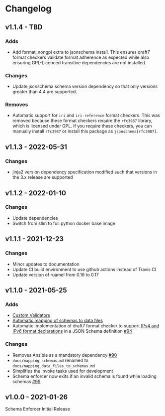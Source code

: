 # Changelog

## v1.1.4 - TBD

### Adds

- Add format_nongpl extra to jsonschema install. This ensures draft7 format checkers validate format adherence as expected while also ensuring GPL-Licenced transitive dependencies are not installed.

### Changes

- Update jsonschema schema version dependency so that only versions greater than 4.4 are supported.

### Removes

- Automatic support for `iri` and `iri-reference` format checkers. This was removed because these format checkers require the `rfc3987` library, which is licensed under GPL. If you require these checkers, you can manually install `rfc3987` or install this package as `jsonschema[rfc3987]`.

## v1.1.3 - 2022-05-31

### Changes

- jinja2 version dependency specification modified such that versions in the 3.x release are supported

## v1.1.2 - 2022-01-10

### Changes

- Update dependencies
- Switch from slim to full python docker base image

## v1.1.1 - 2021-12-23

### Changes

- Minor updates to documentation
- Update CI build environment to use github actions instead of Travis CI
- Update version of ruamel from 0.16 to 0.17

## v1.1.0 - 2021-05-25

### Adds

- [Custom Validators](docs/custom_validators.md)
- [Automatic mapping of schemas to data files](docs/mapping_data_files_to_schemas.md)
- Automatic implementation of draft7 format checker to support [IPv4 and IPv6 format declarations](https://json-schema.org/understanding-json-schema/reference/string.html#id12) in a JSON Schema definition [#94](https://github.com/networktocode/schema-enforcer/issues/94)

### Changes

- Removes Ansible as a mandatory dependency [#90](https://github.com/networktocode/schema-enforcer/issues/90)
- `docs/mapping_schemas.md` renamed to `docs/mapping_data_files_to_schemas.md`
- Simplifies the invoke tasks used for development
- Schema enforcer now exits if an invalid schema is found while loading schemas [#99](https://github.com/networktocode/schema-enforcer/issues/99)

## v1.0.0 - 2021-01-26

Schema Enforcer Initial Release
